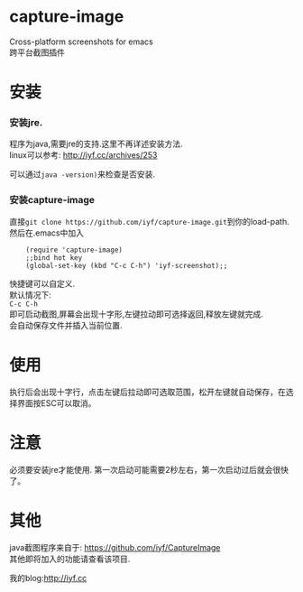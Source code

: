 capture-image
=============

Cross-platform screenshots for emacs    
跨平台截图插件

# 安装
### 安装jre.
  程序为java,需要jre的支持.这里不再详述安装方法.  
  linux可以参考: http://iyf.cc/archives/253
 
  可以通过`java -version)`来检查是否安装.
### 安装capture-image
直接`git clone https://github.com/iyf/capture-image.git`到你的load-path.    
然后在.emacs中加入  

        (require 'capture-image)
        ;;bind hot key
        (global-set-key (kbd "C-c C-h") 'iyf-screenshot);;

快捷键可以自定义.  
默认情况下:  
  `C-c C-h`  
即可启动截图,屏幕会出现十字形,左键拉动即可选择返回,释放左键就完成.  
会自动保存文件并插入当前位置.

# 使用
  执行后会出现十字行，点击左键后拉动即可选取范围，松开左键就自动保存，在选择界面按ESC可以取消。
# 注意
必须要安装jre才能使用.  第一次启动可能需要2秒左右，第一次启动过后就会很快了。

# 其他
java截图程序来自于: https://github.com/iyf/CaptureImage  
其他即将加入的功能请查看该项目.

我的blog:http://iyf.cc
